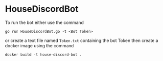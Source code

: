 # HouseDiscordBot

To run the bot either use the command

```
go run HouseDiscordBot.go -t <Bot Token>
```

or create a text file named `Token.txt` containing the bot Token then create a docker image using the command

```
docker build -t house-discord-bot .
```
